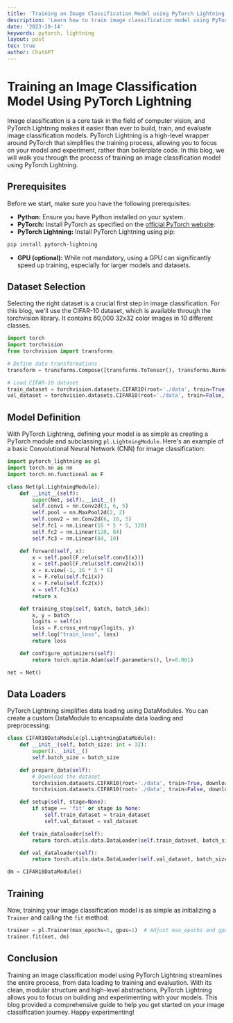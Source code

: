 ```yaml
---
title: 'Training an Image Classification Model using PyTorch Lightning'
description: 'Learn how to train image classification model using PyTorch Lightning'
date: '2023-10-14'
keywords: pytorch, lightning
layout: post
toc: true
author: ChatGPT
---
```


# Training an Image Classification Model Using PyTorch Lightning

Image classification is a core task in the field of computer vision, and PyTorch Lightning makes it easier than ever to build, train, and evaluate image classification models. PyTorch Lightning is a high-level wrapper around PyTorch that simplifies the training process, allowing you to focus on your model and experiment, rather than boilerplate code. In this blog, we will walk you through the process of training an image classification model using PyTorch Lightning.

## Prerequisites

Before we start, make sure you have the following prerequisites:

- **Python:** Ensure you have Python installed on your system.
- **PyTorch:** Install PyTorch as specified on the [official PyTorch website](https://pytorch.org/).
- **PyTorch Lightning:** Install PyTorch Lightning using pip:

```bash
pip install pytorch-lightning
```

- **GPU (optional):** While not mandatory, using a GPU can significantly speed up training, especially for larger models and datasets.

## Dataset Selection

Selecting the right dataset is a crucial first step in image classification. For this blog, we'll use the CIFAR-10 dataset, which is available through the torchvision library. It contains 60,000 32x32 color images in 10 different classes.

```python
import torch
import torchvision
from torchvision import transforms

# Define data transformations
transform = transforms.Compose([transforms.ToTensor(), transforms.Normalize((0.5, 0.5, 0.5), (0.5, 0.5, 0.5))])

# Load CIFAR-10 dataset
train_dataset = torchvision.datasets.CIFAR10(root='./data', train=True, download=True, transform=transform)
val_dataset = torchvision.datasets.CIFAR10(root='./data', train=False, download=True, transform=transform)
```

## Model Definition

With PyTorch Lightning, defining your model is as simple as creating a PyTorch module and subclassing `pl.LightningModule`. Here's an example of a basic Convolutional Neural Network (CNN) for image classification:

```python
import pytorch_lightning as pl
import torch.nn as nn
import torch.nn.functional as F

class Net(pl.LightningModule):
    def __init__(self):
        super(Net, self).__init__()
        self.conv1 = nn.Conv2d(3, 6, 5)
        self.pool = nn.MaxPool2d(2, 2)
        self.conv2 = nn.Conv2d(6, 16, 5)
        self.fc1 = nn.Linear(16 * 5 * 5, 120)
        self.fc2 = nn.Linear(120, 84)
        self.fc3 = nn.Linear(84, 10)

    def forward(self, x):
        x = self.pool(F.relu(self.conv1(x)))
        x = self.pool(F.relu(self.conv2(x)))
        x = x.view(-1, 16 * 5 * 5)
        x = F.relu(self.fc1(x))
        x = F.relu(self.fc2(x))
        x = self.fc3(x)
        return x

    def training_step(self, batch, batch_idx):
        x, y = batch
        logits = self(x)
        loss = F.cross_entropy(logits, y)
        self.log("train_loss", loss)
        return loss

    def configure_optimizers(self):
        return torch.optim.Adam(self.parameters(), lr=0.001)

net = Net()
```

## Data Loaders

PyTorch Lightning simplifies data loading using DataModules. You can create a custom DataModule to encapsulate data loading and preprocessing:

```python
class CIFAR10DataModule(pl.LightningDataModule):
    def __init__(self, batch_size: int = 32):
        super().__init__()
        self.batch_size = batch_size

    def prepare_data(self):
        # Download the dataset
        torchvision.datasets.CIFAR10(root='./data', train=True, download=True)
        torchvision.datasets.CIFAR10(root='./data', train=False, download=True)

    def setup(self, stage=None):
        if stage == 'fit' or stage is None:
            self.train_dataset = train_dataset
            self.val_dataset = val_dataset

    def train_dataloader(self):
        return torch.utils.data.DataLoader(self.train_dataset, batch_size=self.batch_size, shuffle=True)

    def val_dataloader(self):
        return torch.utils.data.DataLoader(self.val_dataset, batch_size=self.batch_size)

dm = CIFAR10DataModule()
```

## Training

Now, training your image classification model is as simple as initializing a `Trainer` and calling the `fit` method:

```python
trainer = pl.Trainer(max_epochs=5, gpus=1)  # Adjust max_epochs and gpus based on your needs
trainer.fit(net, dm)
```

## Conclusion

Training an image classification model using PyTorch Lightning streamlines the entire process, from data loading to training and evaluation. With its clean, modular structure and high-level abstractions, PyTorch Lightning allows you to focus on building and experimenting with your models. This blog provided a comprehensive guide to help you get started on your image classification journey. Happy experimenting!
